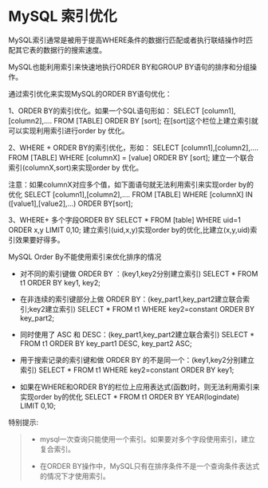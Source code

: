 # MySQL 索引优化

MySQL索引通常是被用于提高WHERE条件的数据行匹配或者执行联结操作时匹配其它表的数据行的搜索速度。

MySQL也能利用索引来快速地执行ORDER BY和GROUP BY语句的排序和分组操作。

通过索引优化来实现MySQL的ORDER BY语句优化：

1、ORDER BY的索引优化。如果一个SQL语句形如：
SELECT [column1],[column2],…. FROM [TABLE] ORDER BY [sort];
在[sort]这个栏位上建立索引就可以实现利用索引进行order by 优化。

2、WHERE + ORDER BY的索引优化，形如：
SELECT [column1],[column2],…. FROM [TABLE] WHERE [columnX] = [value] ORDER BY [sort];
建立一个联合索引(columnX,sort)来实现order by 优化。

注意：如果columnX对应多个值，如下面语句就无法利用索引来实现order by的优化
SELECT [column1],[column2],…. FROM [TABLE] WHERE [columnX] IN ([value1],[value2],…) ORDER BY[sort];

3、WHERE+ 多个字段ORDER BY
SELECT * FROM [table] WHERE uid=1 ORDER x,y LIMIT 0,10;
建立索引(uid,x,y)实现order by的优化,比建立(x,y,uid)索引效果要好得多。

MySQL Order By不能使用索引来优化排序的情况

* 对不同的索引键做 ORDER BY ：(key1,key2分别建立索引)
  SELECT * FROM t1 ORDER BY key1, key2;

* 在非连续的索引键部分上做 ORDER BY：(key_part1,key_part2建立联合索引;key2建立索引)
  SELECT * FROM t1 WHERE key2=constant ORDER BY key_part2;

* 同时使用了 ASC 和 DESC：(key_part1,key_part2建立联合索引)
  SELECT * FROM t1 ORDER BY key_part1 DESC, key_part2 ASC;

* 用于搜索记录的索引键和做 ORDER BY 的不是同一个：(key1,key2分别建立索引)
  SELECT * FROM t1 WHERE key2=constant ORDER BY key1;

* 如果在WHERE和ORDER BY的栏位上应用表达式(函数)时，则无法利用索引来实现order by的优化
  SELECT * FROM t1 ORDER BY YEAR(logindate) LIMIT 0,10;

特别提示:

> * mysql一次查询只能使用一个索引。如果要对多个字段使用索引，建立复合索引。
> 
> * 在ORDER BY操作中，MySQL只有在排序条件不是一个查询条件表达式的情况下才使用索引。
